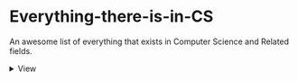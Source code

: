 # Everything-there-is-in-CS
An awesome list of everything that exists in Computer Science and Related fields. 

<details>
<summary>View</summary>


